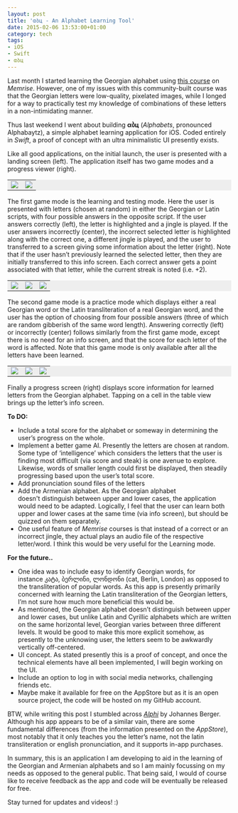 ```yaml
---
layout: post
title: 'αბц - An Alphabet Learning Tool'
date: 2015-02-06 13:53:00+01:00
category: tech
tags:
- iOS
- Swift
- αბц
---
```

Last month I started learning the Georgian alphabet using [this course](https://www.memrise.com/course/44023/georgian-alphabet-ipa-with-audio/) on *Memrise*. However, one of my issues with this community-built course was that the Georgian letters were low-quality, pixelated images, while I longed for a way to practically test my knowledge of combinations of these letters in a non-intimidating manner.

Thus last weekend I went about building **αბц** (*Alphabets*, pronounced Alphabaytz), a simple alphabet learning application for iOS. Coded entirely in *Swift*, a proof of concept with an ultra minimalistic UI presently exists.

Like all good applications, on the initial launch, the user is presented with a landing screen (left). The application itself has two game modes and a progress viewer (right). 

<table bgcolor="#EEEEEE" border="0" cellspacing="0" cellpadding="0">
  <tr>
    <td><img src="{{site.baseurl}}/assets/images/posts/2015/15-02-06/01.png"></td>
    <td><img src="{{site.baseurl}}/assets/images/posts/2015/15-02-06/02.png"></td>
  </tr>
</table>
<p></p>

The first game mode is the learning and testing mode. Here the user is presented with letters (chosen at random) in either the Georgian or Latin scripts, with four possible answers in the opposite script. If the user answers correctly (left), the letter is highlighted and a jingle is played. If the user answers incorrectly (center), the incorrect selected letter is highlighted along with the correct one, a different jingle is played, and the user to transferred to a screen giving some information about the letter (right). Note that if the user hasn’t previously learned the selected letter, then they are initially transferred to this info screen. Each correct answer gets a point associated with that letter, while the current streak is noted (i.e. +2).

<table bgcolor="#EEEEEE" border="0" cellspacing="0" cellpadding="0">
  <tr>
    <td><img src="{{site.baseurl}}/assets/images/posts/2015/15-02-06/03.png"></td>
    <td><img src="{{site.baseurl}}/assets/images/posts/2015/15-02-06/04.png"></td>
    <td><img src="{{site.baseurl}}/assets/images/posts/2015/15-02-06/05.png"></td>
  </tr>
</table>
<p></p>

The second game mode is a practice mode which displays either a real Georgian word or the Latin transliteration of a real Georgian word, and the user has the option of choosing from four possible answers (three of which are random gibberish of the same word length). Answering correctly (left) or incorrectly (center) follows similarly from the first game mode, except there is no need for an info screen, and that the score for each letter of the word is affected. Note that this game mode is only available after all the letters have been learned.

<table bgcolor="#EEEEEE" border="0" cellspacing="0" cellpadding="0">
  <tr>
    <td><img src="{{site.baseurl}}/assets/images/posts/2015/15-02-06/06.png"></td>
    <td><img src="{{site.baseurl}}/assets/images/posts/2015/15-02-06/07.png"></td>
    <td><img src="{{site.baseurl}}/assets/images/posts/2015/15-02-06/08.png"></td>
  </tr>
</table>
<p></p>

Finally a progress screen (right) displays score information for learned letters from the Georgian alphabet. Tapping on a cell in the table view brings up the letter’s info screen.

**To DO:**
- Include a total score for the alphabet or someway in determining the user’s progress on the whole.
- Implement a better game AI. Presently the letters are chosen at random. Some type of ‘intelligence’ which considers the letters that the user is finding most difficult (via score and steak) is one avenue to explore. Likewise, words of smaller length could first be displayed, then steadily progressing based upon the user’s total score.
- Add pronunciation sound files of the letters
- Add the Armenian alphabet. As the Georgian alphabet doesn't distinguish between upper and lower cases, the application would need to be adapted. Logically, I feel that the user can learn both upper and lower cases at the same time (via info screen), but should be quizzed on them separately.
- One useful feature of *Memrise* courses is that instead of a correct or an incorrect jingle, they actual plays an audio file of the respective letter/word. I think this would be very useful for the Learning mode.

**For the future..**
- One idea was to include easy to identify Georgian words, for instance კატა, ბერლინი, ლონდონი (cat, Berlin, London) as opposed to the transliteration of popular words. As this app is presently primarily concerned with learning the Latin transliteration of the Georgian letters, I’m not sure how much more beneficial this would be.
- As mentioned, the Georgian alphabet doesn’t distinguish between upper and lower cases, but unlike Latin and Cyrillic alphabets which are written on the same horizontal level, Georgian varies between three different levels. It would be good to make this more explicit somehow, as presently to the unknowing user, the letters seem to be awkwardly vertically off-centered.
- UI concept. As stated presently this is a proof of concept, and once the technical elements have all been implemented, I will begin working on the UI.
- Include an option to log in with social media networks, challenging friends etc.
- Maybe make it available for free on the AppStore but as it is an open source project, the code will be hosted on my GitHub account.

BTW, while writing this post I stumbled across [*Alphi*](https://itunes.apple.com/en/app/alphi/id549527299?mt=8) by Johannes Berger. Although his app appears to be of a similar vain, there are some fundamental differences (from the information presented on the *AppStore*), most notably that it only teaches you the letter’s name, not the latin transliteration or english pronunciation, and it supports in-app purchases.

In summary, this is an application I am developing to aid in the learning of the Georgian and Armenian alphabets and so I am mainly focussing on my needs as opposed to the general public. That being said, I would of course like to receive feedback as the app and code will be eventually be released for free.

Stay turned for updates and videos! :)
